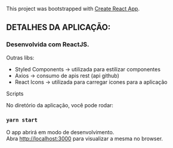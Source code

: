 This project was bootstrapped with [Create React App](https://github.com/facebook/create-react-app).



## DETALHES DA APLICAÇÃO:

### Desenvolvida com ReactJS.

Outras libs:
<ul>
  <li>Styled Components -> utilizada para estilizar componentes</li>
  <li>Axios -> consumo de apis rest (api github)</li>
   <li>React Icons -> utilizada para carregar icones para a aplicação</li>
</ul  

## Scripts

No diretório da aplicação, você pode rodar:

### `yarn start`

O app abrirá em modo de desenvolvimento.<br />
Abra [http://localhost:3000](http://localhost:3000) para visualizar a mesma no browser.


